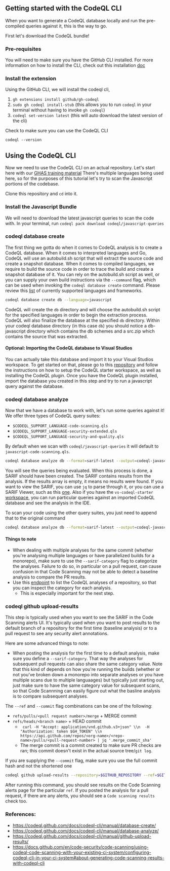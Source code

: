 ## Getting started with the CodeQL CLI

When you want to generate a CodeQL database locally and run the pre-compiled queries against it, this is the way to go.

First let's download the CodeQL bundle!

### Pre-requisites

You will need to make sure you have the GitHub CLI installed. For more information on how to install the CLI, check out this installation [doc](https://github.com/cli/cli#installation)

### Install the extension

Using the GitHub CLI, we will install the codeql cli,

  1. `gh extensions install github/gh-codeql`
  1. `sudo gh codeql install-stub` (this allows you to run `codeql` in your terminal without having to invoke `gh codeql`)
  1. `codeql set-version latest` (this will auto download the latest version of the cli)

Check to make sure you can use the CodeQL CLI

```
codeql --version
```

## Using the CodeQL CLI

Now we need to use the CodeQL CLI on an actual repository. Let's start here with our [GHAS training material](https://github.com/ghas-bootcamp/ghas-bootcamp)
There's multiple languages being used here, so for the purposes of this tutorial let's try to scan the Javascript portions of the codebase. 

Clone this repository and `cd` into it.

### Install the Javascript Bundle

We will need to download the latest javascript queries to scan the code with. In your terminal, run `codeql pack download codeql/javascript-queries`

### codeql database create

The first thing we gotta do when it comes to CodeQL analysis is to create a CodeQL database. 
When it comes to interpreted languages and Go, CodeQL will use an autobuild.sh script that will extract the source code and create a snapshot database. 
When it comes to compiled languages, we require to build the source code in order to trace the build and create a snapshot database of it. 
You can rely on the autobuild.sh script as well, or you can supply your own build instructions via the `--command` flag, which can be used when invoking the `codeql database create` command.
Please review this [list](https://codeql.github.com/docs/codeql-overview/supported-languages-and-frameworks/) of currently supported languages and frameworks.


```bash
codeql database create db --language=javascript
```

CodeQL will create the `db` directory and will choose the autobuild.sh script for the specified languages in order to begin the extraction process.
CodeQL will also finalize the database at the specified `db` directory. Within your codeql database directory (in this case `db`) 
you should notice a db-javascript directory which contains the db schemes and a src.zip which contains the source that was extracted.

#### Optional: Importing the CodeQL database to Visual Studios
You can actually take this database and import it to your Visual Studios workspace. 
To get started on that, please go to this [repository](https://github.com/github/vscode-codeql-starter) and follow the instructions on how to setup the CodeQL starter workspace, as well as installing the CodeQL plugin.
Once you have the CodeQL plugin installed, import the database you created in this step and try to run a javascript query against the database.


### codeql database analyze

Now that we have a database to work with, let's run some queries against it! We offer three types of CodeQL query suites:

- `$CODEQL_SUPPORT_LANGUAGE-code-scanning.qls`
- `$CODEQL_SUPPORT_LANGUAGE-security-extended.qls`
- `$CODEQL_SUPPORT_LANGUAGE-security-and-quality.qls`

By default when we scan with `codeql/javascript-queries` it will default to `javascript-code-scanning.qls`.

```bash
codeql database analyze db --format=sarif-latest --output=codeql-javascript-results.sarif codeql/javascript-queries
```

You will see the queries being evaluated. When this process is done, a SARIF should have been created. The SARIF contains results from the analysis. 
If the results array is empty, it means no results were found. If you want to view the SARIF, you can use `jq` to parse through it, or you can use a SARIF Viewer, such as this [one](https://marketplace.visualstudio.com/items?itemName=WDGIS.MicrosoftSarifViewer). Also if you have the `vs-codeql-starter` [workspace](https://github.com/github/vscode-codeql-starter), you can run particular queries against an imported CodeQL database and see the analysis in the IDE.

To scan your code using the other query suites, you just need to append that to the original command

```bash
codeql database analyze db --format=sarif-latest --output=codeql-javascript-results.sarif codeql/javascript-queries:codeql-suites/javascript-security-extended.qls
```

#### Things to note
- When dealing with multiple analyses for the same commit (whether you're analysing multiple languages or have parallelized builds for a monorepo), make sure to use the `--sarif-category` flag to categorize the analyses.
Failure to do so, in particular on a pull request, can cause confusion in that Code Scanning may not be able to detect a baseline analysis to compare the PR results.
- Use this [endpoint](https://docs.github.com/en/rest/reference/code-scanning#list-code-scanning-analyses-for-a-repository) to list the CodeQL analyses of a repository, so that you can inspect the category for each analysis.
  - This is especially important for the next step.

### codeql github upload-results 

This step is typically used when you want to see the SARIF in the Code Scanning alerts UI. It's typically used when you want to post results to the default branch of a repository for the first time (baseline analysis) or to a pull request to see any security alert annotations.

Here are some advanced things to note:
- When posting the analysis for the first time to a default analysis, make sure you define a `--sarif-category`. That way  the analyses for subsequent pull requests can also share the same category value. 
Note that this kind of depends on how you're running the builds (whether or not you've broken down a monorepo into separate analyses or you have multiple scans due to multiple languaages) but typically just starting out, 
just make sure to have the same category value for subsequent scans, so that Code Scannning can easily figure out what the basline analysis is to compare subsequent analyses.

The `--ref` and `--commit` flag combinations can be one of the following:
- `refs/pulls/<pull request number>/merge` + MERGE commit
- `refs/heads/<branch name>` + HEAD commit
  - ` curl -H "Accept: application/vnd.github.v3+json" \\n  -H "Authorization: token $GH_TOKEN" \\n  https://api.github.com/repos/<org-name>/<repo-name>/pulls/<pull-request-number> | jq '.merge_commit_sha'`
  - The merge commit is a commit created to make sure PR checks are ran; this commit doesn't exist in the actual source tree/`git log`.

If you are supplying the `--commit` flag, make sure you use the full commit hash and not the shortened one

```bash
codeql github upload-results --repository=$GITHUB_REPOSITORY --ref=$GITHUB_REF --commit=$GITHUB_SHA --sarif=codeql-javascript-results.sarif --github-auth-stdin=<YOUR TOKEN>
```

After running this command, you should see results on the Code Scanning alerts page for the particular `ref`. If you posted the analysis for a pull request, if there are any alerts, you should see a `Code scanning results` check too.

### References:
- https://codeql.github.com/docs/codeql-cli/manual/database-create/
- https://codeql.github.com/docs/codeql-cli/manual/database-analyze/
- https://codeql.github.com/docs/codeql-cli/manual/github-upload-results/
- https://docs.github.com/en/code-security/code-scanning/using-codeql-code-scanning-with-your-existing-ci-system/configuring-codeql-cli-in-your-ci-system#about-generating-code-scanning-results-with-codeql-cli
